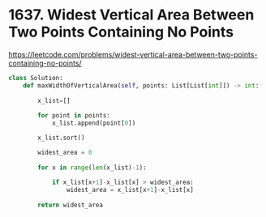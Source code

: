 # 1637. Widest Vertical Area Between Two Points Containing No Points
https://leetcode.com/problems/widest-vertical-area-between-two-points-containing-no-points/

```python
class Solution:
    def maxWidthOfVerticalArea(self, points: List[List[int]]) -> int:
        
        x_list=[]
        
        for point in points:
            x_list.append(point[0])

        x_list.sort()

        widest_area = 0
        
        for x in range(len(x_list)-1):
             
            if x_list[x+1]-x_list[x] > widest_area:
                widest_area = x_list[x+1]-x_list[x]
        
        return widest_area
```
